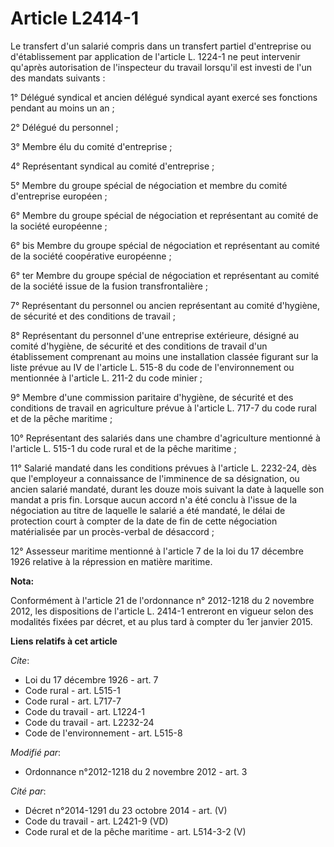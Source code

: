 # Article L2414-1

Le transfert d'un salarié compris dans un transfert partiel d'entreprise ou d'établissement par application de l'article L.
1224-1 ne peut intervenir qu'après autorisation de l'inspecteur du travail lorsqu'il est investi de l'un des mandats
suivants : 

1° Délégué syndical et ancien délégué syndical ayant exercé ses fonctions pendant au moins un an ; 

2° Délégué du personnel ; 

3° Membre élu du comité d'entreprise ; 

4° Représentant syndical au comité d'entreprise ; 

5° Membre du groupe spécial de négociation et membre du comité d'entreprise européen ; 

6° Membre du groupe spécial de négociation et représentant au comité de la société européenne ; 

6° bis Membre du groupe spécial de négociation et représentant au comité de la société coopérative européenne ; 

6° ter Membre du groupe spécial de négociation et représentant au comité de la société issue de la fusion transfrontalière ; 

7° Représentant du personnel ou ancien représentant au comité d'hygiène, de sécurité et des conditions de travail ; 

8° Représentant du personnel d'une entreprise extérieure, désigné au comité d'hygiène, de sécurité et des conditions de
travail d'un établissement comprenant au moins une installation classée figurant sur la liste prévue au IV de l'article L.
515-8 du code de l'environnement ou mentionnée à l'article L. 211-2 du code minier ; 

9° Membre d'une commission paritaire d'hygiène, de sécurité et des conditions de travail en agriculture prévue à l'article L.
717-7 du code rural et de la pêche maritime ; 

10° Représentant des salariés dans une chambre d'agriculture mentionné à l'article L. 515-1 du code rural et de la pêche
maritime ; 

11° Salarié mandaté dans les conditions prévues à l'article L. 2232-24, dès que l'employeur a connaissance de l'imminence de
sa désignation, ou ancien salarié mandaté, durant les douze mois suivant la date à laquelle son mandat a pris fin. Lorsque
aucun accord n'a été conclu à l'issue de la négociation au titre de laquelle le salarié a été mandaté, le délai de protection
court à compter de la date de fin de cette négociation matérialisée par un procès-verbal de désaccord ; 

12° Assesseur maritime mentionné à l'article 7 de la loi du 17 décembre 1926 relative à la répression en matière maritime.

**Nota:**

Conformément  à l'article 21 de l'ordonnance n° 2012-1218 du 2 novembre 2012, les  dispositions de l'article L. 2414-1
entreront en vigueur selon des  modalités fixées par décret, et au plus tard à compter du 1er janvier  2015.

**Liens relatifs à cet article**

_Cite_:

  - Loi du 17 décembre 1926 - art. 7
  - Code rural - art. L515-1
  - Code rural - art. L717-7
  - Code du travail - art. L1224-1
  - Code du travail - art. L2232-24
  - Code de l'environnement - art. L515-8

_Modifié par_:

  - Ordonnance n°2012-1218 du 2 novembre 2012 - art. 3

_Cité par_:

  - Décret n°2014-1291 du 23 octobre 2014 - art. (V)
  - Code du travail - art. L2421-9 (VD)
  - Code rural et de la pêche maritime - art. L514-3-2 (V)
